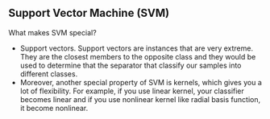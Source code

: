 ## Support Vector Machine (SVM)

What makes SVM special?
  * Support vectors. Support vectors are instances that are very extreme. They are the closest members to the opposite class and they would be used to determine that the separator that classify our samples into different classes. 
  * Moreover, another special property of SVM is kernels, which gives you a lot of flexibility. For example, if you use linear kernel, your classifier becomes linear and if you use nonlinear kernel like radial basis function, it become nonlinear. 
